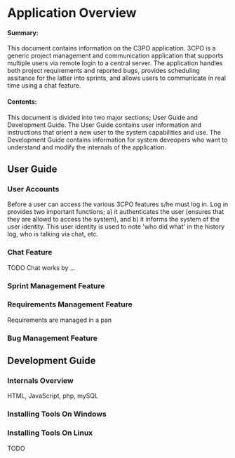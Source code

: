 # Application Overview

#### Summary:  
This document contains information on the C3PO application.  3CPO is a generic project management and
communication application that supports multiple users via remote login to a central server.  The application handles 
both project requirements and reported bugs, provides scheduling assitance for the latter into sprints, and allows 
users to communicate in real time using a chat feature.  

#### Contents:
This document is divided into two major sections; User Guide and Development Guide.  The User Guide contains user 
information and instructions that orient a new user to the system capabilities and use.  The Development Guide
contains information for system deveopers who want to understand and modify the internals of the application.  

## User Guide

### User Accounts

Before a user can access the various 3CPO features s/he must log in.  Log in provides two important functions; a) it 
authenticates the user (ensures that they are allowd to access the system), and b) it informs the system of the user
identity.  This user identity is used to note 'who did what' in the history log, who is talking via chat, etc.  

### Chat Feature

TODO 
Chat works by ...

### Sprint Management Feature



### Requirements Management Feature

Requirements are managed in a pan

### Bug Management Feature


## Development Guide
### Internals Overview

HTML, JavaScript, php, mySQL

### Installing Tools On Windows

### Installing Tools On Linux

TODO
  



